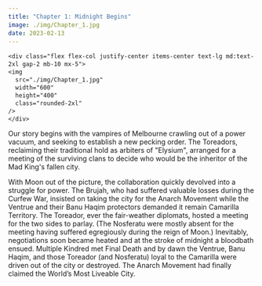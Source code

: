 ```yaml
---
title: "Chapter 1: Midnight Begins"
image: ./img/Chapter_1.jpg
date: 2023-02-13
---
```

    <div class="flex flex-col justify-center items-center text-lg md:text-2xl gap-2 mb-10 mx-5">
    <img
      src="./img/Chapter_1.jpg"
      width="600"
      height="400"
      class="rounded-2xl"
    />
    </div>

Our story begins with the vampires of Melbourne crawling out of a power vacuum, and seeking to establish a new pecking order. The Toreadors, reclaiming their traditional hold as arbiters of "Elysium", arranged for a meeting of the surviving clans to decide who would be the inheritor of the Mad King's fallen city. 

With Moon out of the picture, the collaboration quickly devolved into a struggle for power. The Brujah, who had suffered valuable losses during the Curfew War, insisted on taking the city for the Anarch Movement while the Ventrue and their Banu Haqim protectors demanded it remain Camarilla Territory. The Toreador, ever the fair-weather diplomats, hosted a meeting for the two sides to parlay. (The Nosferatu were mostly absent for the meeting having suffered egregiously during the reign of Moon.) Inevitably, negotiations soon became heated and at the stroke of midnight a bloodbath ensued. Multiple Kindred met Final Death and by dawn the Ventrue, Banu Haqim, and those Toreador (and Nosferatu) loyal to the Camarilla were driven out of the city or destroyed. The Anarch Movement had finally claimed the World’s Most Liveable City.

